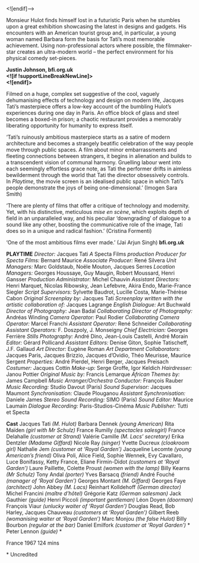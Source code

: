 
<![endif]-->

Monsieur Hulot finds himself lost in a futuristic Paris when he stumbles upon a great exhibition showcasing the latest in designs and gadgets. His encounters with an American tourist group and, in particular, a young woman named Barbara form the basis for Tati’s most memorable achievement. Using non-professional actors where possible, the filmmaker-star creates an ultra-modern world – the perfect environment for his physical comedy set-pieces.

**Justin Johnson, bfi.org.uk  
<![if !supportLineBreakNewLine]>  
<![endif]>**

Filmed on a huge, complex set suggestive of the cool, vaguely dehumanising effects of technology and design on modern life, Jacques Tati’s masterpiece offers a low-key account of the bumbling Hulot’s experiences during one day in Paris. An office block of glass and steel becomes a boxed-in prison; a chaotic restaurant provides a memorably liberating opportunity for humanity to express itself.

‘Tati’s ruinously ambitious masterpiece starts as a satire of modern architecture and becomes a strangely beatific celebration of the way people move through public spaces. A film about minor embarrassments and fleeting connections between strangers, it begins in alienation and builds to a transcendent vision of communal harmony. Gruelling labour went into each seemingly effortless grace note, as Tati the performer drifts in aimless bewilderment through the world that Tati the director obsessively controls. In _Playtime_, the movie screen is an idealised public space in which Tati’s people demonstrate the joys of being one-dimensional.’ (Imogen Sara Smith)

‘There are plenty of films that offer a critique of technology and modernity. Yet, with his distinctive, meticulous _mise en scène_, which exploits depth of field in an unparalleled way, and his peculiar ‘downgrading’ of dialogue to a sound like any other, boosting the communicative role of the image, Tati does so in a unique and radical fashion.’ (Cristina Formenti)

‘One of the most ambitious films ever made.’ (Jai Arjun Singh)
**bfi.org.uk**

**PLAYTIME**
_Director:_ Jacques Tati
_A_ Specta Films _production_
_Producer for Specta Films:_ Bernard Maurice
_Associate Producer:_ René Silvera
_Unit Managers:_ Marc Goldstaub, Noële Mouton, Jacques Serres
_Location Managers:_ Georges Houssaye, Guy Maugin,
Robert Moussard, Henri Gansser
_Production Administrator:_ Michel Chauvin
_Assistant Directors:_ Henri Marquet, Nicolas Ribowsky, Jean Lefebvre, Akira Endo, Marie-France Siegler
_Script Supervisors:_ Sylvette Baudrot, Lucille Costa, Marie-Thérèse Cabon
_Original Screenplay by:_ Jacques Tati
_Screenplay written with the artistic collaboration of:_ Jacques Lagrange
_English Dialogue:_ Art Buchwald
_Director of Photography:_ Jean Badal
_Collaborating Director of Photography:_ Andréas Winding
_Camera Operator:_ Paul Rodier
_Collaborating Camera Operator:_ Marcel Franchi
_Assistant Operator:_ René Schneider
_Collaborating Assistant Operators:_ F. Doszpoly, J. Monseigny
_Chief Electrician:_ Georges Ferrière
_Stills Photography:_ André Dino, Jean-Louis Castelli, André Morain
_Editor:_ Gérard Pollicand
_Assistant Editors:_ Denise Giton, Sophie Tatischeff, J.F. Gallaud
_Art Director:_ Eugène Roman
_Art Department Collaborators:_ Jacques Paris, Jacques Brizzio, Jacques d’Ovidio, Théo Meurisse, Maurice Sergent
_Properties:_ André Pierdel, Henri Berger, Jacques Preisach
_Costumer:_ Jacques Cottin
_Make-up:_ Serge Groffe, Igor Keldich
_Hairdresser:_ Janou Pottier
_Original Music by:_ Francis Lemarque
_African Themes by:_ James Campbell
_Music Arranger/Orchestra Conductor:_ François Rauber
_Music Recording:_ Studio Davout (Paris)
_Sound Supervisor:_ Jacques Maumont
_Synchronisation:_ Claude Plouganou
_Assistant Synchronisation:_ Daniele James
_Stereo Sound Recording:_ SIMO (Paris)
_Sound Editor:_ Maurice Laumain
_Dialogue Recording:_ Paris-Studios-Cinéma
_Music Publisher:_ Tutti et Specta

**Cast**
Jacques Tati _(M. Hulot)_
Barbara Dennek _(young American)_
Rita Maïden _(girl with Mr Schulz)_
France Rumilly _(spectacles salesgirl)_
France Delahalle _(customer at Strand)_
Valérie Camille _(M. Lacs’ secretary)_
Erika Dentzler _(Madame Giffard)_
Nicole Ray _(singer)_
Yvette Ducreux _(cloakroom girl)_
Nathalie Jem _(customer at ‘Royal Garden’)_
Jacqueline Lecomte _(young American’s friend)_
Oliva Poli, Alice Field, Sophie Wennek, Evy Cavallaro,
Luce Bonifassy, Ketty France, Eliane Firmin-Didot _(customers at ‘Royal Garden’)_
Laure Paillette, Colette Proust _(women with the lamp)_
Billy Kearns _(Mr Schulz)_
Tony Andal _(porter)_
Yves Barsacq _(friend)_
André Fouché _(manager of ‘Royal Garden’)_
Georges Montant _(M. Giffard)_
Georges Faye _(architect)_
John Abbey _(M. Lacs)_
Reinhart Kolldehoff _(German director)_
Michel Francini _(maître d’hôtel)_
Grégorie Katz _(German salesman)_
Jack Gauthier _(guide)_
Henri Piccoli _(important gentleman)_
Léon Doyen _(doorman)_
François Viaur _(unlucky waiter of ‘Royal Garden’)_
Douglas Read, Bob Harley, Jacques Chauveau _(customers at ‘Royal Garden’)_
Gilbert Reeb _(womanising waiter at ‘Royal Garden’)_
Marc Monjou _(the false Hulot)_
Billy Bourbon _(regular at the bar)_
Daniel Emilfork _(customer at ‘Royal Garden’)_ *
Peter Lennon _(guide)_ *

France 1967
124 mins

\* Uncredited
<!--stackedit_data:
eyJoaXN0b3J5IjpbLTE5MDM3MTgzOThdfQ==
-->